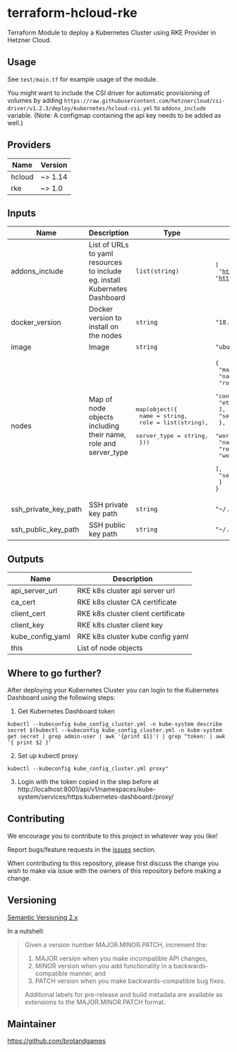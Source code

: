 # terraform-hcloud-rke

Terraform Module to deploy a Kubernetes Cluster using RKE Provider in Hetzner Cloud.

## Usage

See `test/main.tf` for example usage of the module.

You might want to include the CSI driver for automatic provisioning of volumes by adding `https://raw.githubusercontent.com/hetznercloud/csi-driver/v1.2.3/deploy/kubernetes/hcloud-csi.yml` to `addons_include` variable. (Note: A configmap containing the api key needs to be added as well.)

<!-- BEGINNING OF PRE-COMMIT-TERRAFORM DOCS HOOK -->
## Providers

| Name | Version |
|------|---------|
| hcloud | ~> 1.14 |
| rke | ~> 1.0 |

## Inputs

| Name | Description | Type | Default | Required |
|------|-------------|------|---------|:-----:|
| addons\_include | List of URLs to yaml resources to include eg. install Kubernetes Dashboard | `list(string)` | <pre>[<br>  "https://raw.githubusercontent.com/kubernetes/dashboard/v1.10.1/src/deploy/recommended/kubernetes-dashboard.yaml",<br>  "https://gist.githubusercontent.com/superseb/499f2caa2637c404af41cfb7e5f4a938/raw/930841ac00653fdff8beca61dab9a20bb8983782/k8s-dashboard-user.yml"<br>]</pre> | no |
| docker\_version | Docker version to install on the nodes | `string` | `"18.06.2"` | no |
| image | Image | `string` | `"ubuntu-16.04"` | no |
| nodes | Map of node objects including their name, role and server\_type | <pre>map(object({<br>    name        = string,<br>    role        = list(string),<br>    server_type = string,<br>  }))</pre> | <pre>{<br>  "master1": {<br>    "name": "master1",<br>    "role": [<br>      "controlplane",<br>      "etcd"<br>    ],<br>    "server_type": "cx21"<br>  },<br>  "worker1": {<br>    "name": "worker1",<br>    "role": [<br>      "worker"<br>    ],<br>    "server_type": "cx21"<br>  }<br>}</pre> | no |
| ssh\_private\_key\_path | SSH private key path | `string` | `"~/.ssh/id_rsa"` | no |
| ssh\_public\_key\_path | SSH public key path | `string` | `"~/.ssh/id_rsa.pub"` | no |

## Outputs

| Name | Description |
|------|-------------|
| api\_server\_url | RKE k8s cluster api server url |
| ca\_cert | RKE k8s cluster CA certificate |
| client\_cert | RKE k8s cluster client certificate |
| client\_key | RKE k8s cluster client key |
| kube\_config\_yaml | RKE k8s cluster kube config yaml |
| this | List of node objects |

<!-- END OF PRE-COMMIT-TERRAFORM DOCS HOOK -->

## Where to go further?

After deploying your Kubernetes Cluster you can login to the Kubernetes Dashboard using the following steps:

1. Get Kubernetes Dashboard token

````
kubectl --kubeconfig kube_config_cluster.yml -n kube-system describe secret $(kubectl --kubeconfig kube_config_cluster.yml -n kube-system get secret | grep admin-user | awk '{print $1}') | grep ^token: | awk '{ print $2 }'
````

2. Set up kubectl proxy

````
kubectl --kubeconfig kube_config_cluster.yml proxy"
````

3. Login with the token copied in the step before at http://localhost:8001/api/v1/namespaces/kube-system/services/https:kubernetes-dashboard:/proxy/

## Contributing

We encourage you to contribute to this project in whatever way you like!

Report bugs/feature requests in the [issues](https://github.com/brotandgames/terraform-hcloud-rke/issues/new/choose) section.

When contributing to this repository, please first discuss the change you wish to make via issue with the owners of this repository before making a change.

## Versioning

[Semantic Versioning 2.x](https://semver.org/)

In a nutshell:

> Given a version number MAJOR.MINOR.PATCH, increment the:
>
> 1. MAJOR version when you make incompatible API changes,
> 2. MINOR version when you add functionality in a backwards-compatible manner, and
> 3. PATCH version when you make backwards-compatible bug fixes.
>
> Additional labels for pre-release and build metadata are available as extensions to the MAJOR.MINOR.PATCH format.

## Maintainer

https://github.com/brotandgames


